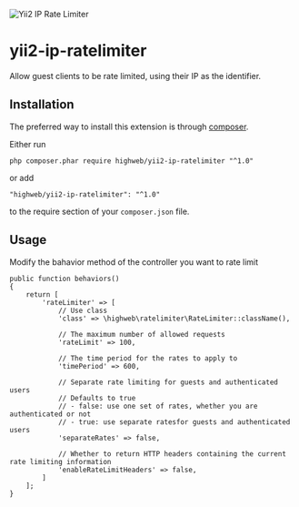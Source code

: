 ![Yii2 IP Rate Limiter](resources/banner.jpg)

# yii2-ip-ratelimiter
Allow guest clients to be rate limited, using their IP as the identifier.

## Installation

The preferred way to install this extension is through [composer](http://getcomposer.org/download/).

Either run

```
php composer.phar require highweb/yii2-ip-ratelimiter "^1.0"
```

or add

```
"highweb/yii2-ip-ratelimiter": "^1.0"
```

to the require section of your `composer.json` file.

## Usage

Modify the bahavior method of the controller you want to rate limit

```
public function behaviors()
{
	return [
		'rateLimiter' => [
			// Use class
			'class' => \highweb\ratelimiter\RateLimiter::className(),

			// The maximum number of allowed requests
			'rateLimit' => 100,

			// The time period for the rates to apply to
			'timePeriod' => 600,

			// Separate rate limiting for guests and authenticated users
			// Defaults to true
			// - false: use one set of rates, whether you are authenticated or not
			// - true: use separate ratesfor guests and authenticated users
			'separateRates' => false,

			// Whether to return HTTP headers containing the current rate limiting information
			'enableRateLimitHeaders' => false,
		]
	];
}
```
